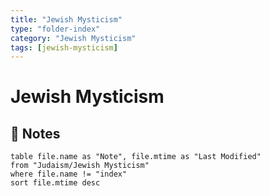 ```yaml
---
title: "Jewish Mysticism"
type: "folder-index"
category: "Jewish Mysticism"
tags: [jewish-mysticism]
---
```


# Jewish Mysticism

## 📄 Notes
```dataview
table file.name as "Note", file.mtime as "Last Modified"
from "Judaism/Jewish Mysticism"
where file.name != "index"
sort file.mtime desc
```
